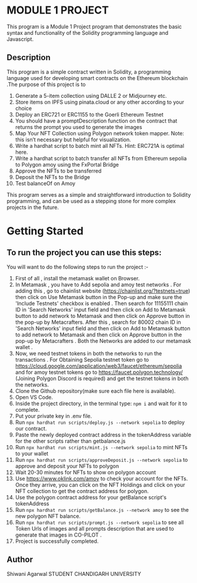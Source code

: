 # MODULE 1 PROJECT

This program is a Module 1 Project program that demonstrates the basic syntax and functionality of the Solidity programming language and Javascript.
## Description

This program is a simple contract written in Solidity, a programming language used for developing smart contracts on the Ethereum blockchain .The purpose of this project is to 
1. Generate a 5-item collection using DALLE 2 or Midjourney etc.
2. Store items on IPFS using pinata.cloud or any other according to your choice
3. Deploy an ERC721 or ERC1155 to the Goerli Ethereum Testnet
4. You should have a promptDescription function on the contract that returns the prompt you used to generate the images
5. Map Your NFT Collection using Polygon network token mapper. Note: this isn’t necessary but helpful for visualization.
6. Write a hardhat script to batch mint all NFTs. Hint: ERC721A is optimal here.
7. Write a hardhat script to batch transfer all NFTs from Ethereum sepolia to Polygon amoy using the FxPortal Bridge
8. Approve the NFTs to be transferred
9. Deposit the NFTs to the Bridge
10. Test balanceOf on Amoy 

This program serves as a simple and straightforward introduction to Solidity programming, and can be used as a stepping stone for more complex projects in the future.

# Getting Started

## To run the project you can use this steps:

You will want to do the following steps to run the project :-

1. First of all , install the metamask wallet on Browser.
2. In Metamask , you have to Add sepolia and amoy test networks . For adding this , go to chainlist website (https://chainlist.org/?testnets=true) then click on Use Metamask button in the Pop-up and make sure the 'Include Testnets' checkbox is enabled . Then search for 11155111 chain ID in 'Search Networks' input field and then click on Add to Metamask button to add network to Metamask and then click on Approve button in the pop-up by Metacrafters. After this , search for 80002 chain ID in 'Search Networks' input field and then click on Add to Metamask button to add network to Metamask and then click on Approve button in the pop-up by Metacrafters . Both the Networks are added to our metamask wallet .
3.  Now, we need testnet tokens in both the networks to run the transactions . For Obtaining Sepolia testnet token go to https://cloud.google.com/application/web3/faucet/ethereum/sepolia and for amoy testnet tokens go to https://faucet.polygon.technology/ (Joining Polygon Discord is required) and get the testnet tokens in both the networks.
4. Clone the Github repository(make sure each file here is available).
5. Open VS Code.
6. Inside the project directory, in the terminal type: `npm i` and wait for it to complete.
7. Put your private key in .env file.
8. Run `npx hardhat run scripts/deploy.js --network sepolia` to deploy our contract.
9. Paste the newly deployed contract address in the tokenAddress variable for the other scripts rather than getbalance.js
10. Run `npx hardhat run scripts/mint.js --network sepolia` to mint NFTs to your wallet
11. Run `npx hardhat run scripts/approveDeposit.js --network sepolia` to approve and deposit your NFTs to polygon
12. Wait 20-30 minutes for NFTs to show on polygon account
13. Use https://www.oklink.com/amoy to check your account for the NFTs. Once they arrive, you can click on the NFT Holdings and click on your NFT collection to get the contract address for polygon.
14. Use the polygon contract address for your getBalance script's tokenAddress
15. Run `npx hardhat run scripts/getBalance.js --network amoy` to see the new polygon NFT balance.
16. Run `npx hardhat run scripts/prompt.js --network sepolia` to see all Token Urls of images and all prompts description that are used to generate that images in CO-PILOT .
17. Project is successfully completed. 
 
## Author

Shiwani Agarwal
STUDENT
CHANDIGARH UNIVERSITY
